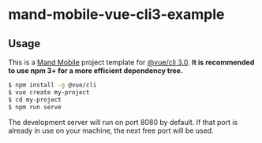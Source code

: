 # mand-mobile-vue-cli3-example

## Usage

This is a [Mand Mobile](https://github.com/didi/mand-mobile) project template for [@vue/cli 3.0](https://github.com/vuejs/vue-cli). **It is recommended to use npm 3+ for a more efficient dependency tree.**

``` bash
$ npm install -g @vue/cli
$ vue create my-project
$ cd my-project
$ npm run serve
```

The development server will run on port 8080 by default. If that port is already in use on your machine, the next free port will be used.